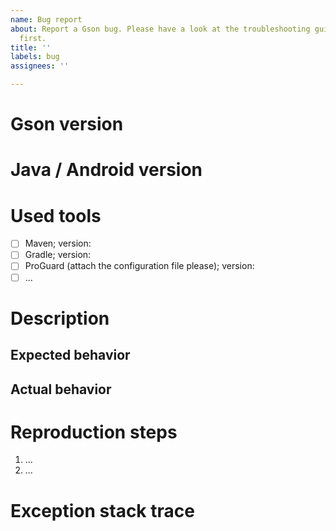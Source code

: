 ```yaml
---
name: Bug report
about: Report a Gson bug. Please have a look at the troubleshooting guide (Troubleshooting.md)
  first.
title: ''
labels: bug
assignees: ''

---
```


# Gson version
<!-- Gson version you are using, for example '2.8.8' -->


# Java / Android version
<!-- Version of the Java or Android platform on which the bug occurred -->


# Used tools
<!-- List relevant build tools and plugins with version number here which might affect Gson -->
- [ ] Maven; version: 
- [ ] Gradle; version: 
- [ ] ProGuard (attach the configuration file please); version: 
- [ ] ...

# Description
<!-- Describe the bug you experienced -->


## Expected behavior
<!-- What behavior did you expect? -->


## Actual behavior
<!-- What happened instead? -->


# Reproduction steps
<!-- Provide exact reproduction steps for reproducing the bug -->
<!-- Provide a short code snippet or link to a demo project -->

1. ...
2. ...

# Exception stack trace
<!-- In case an exception occurred, paste the COMPLETE exception stack trace in the code block below or attach it as file -->

```

```
